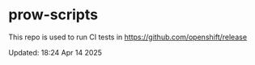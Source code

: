# prow-scripts

This repo is used to run CI tests in https://github.com/openshift/release

Updated: 18:24 Apr 14 2025

